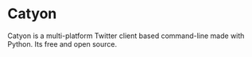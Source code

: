 Catyon
======

Catyon is a multi-platform Twitter client based command-line made with Python. Its free and open source. 
